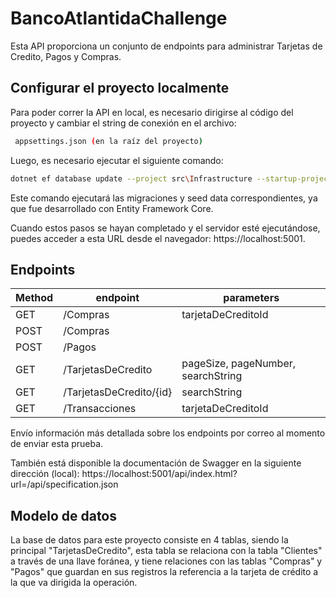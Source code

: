 ﻿# BancoAtlantidaChallenge

Esta API proporciona un conjunto de endpoints para administrar Tarjetas de Credito, Pagos y Compras.

## Configurar el proyecto localmente

Para poder correr la API en local, es necesario dirigirse al código del proyecto y cambiar el string de conexión en el archivo:
```bash
 appsettings.json (en la raíz del proyecto)
```


Luego, es necesario ejecutar el siguiente comando:
```bash
dotnet ef database update --project src\Infrastructure --startup-project src\Web
```

Este comando ejecutará las migraciones y seed data correspondientes, ya que fue desarrollado con Entity Framework Core.

Cuando estos pasos se hayan completado y el servidor esté ejecutándose, puedes acceder a esta URL desde el navegador: https://localhost:5001.

## Endpoints

| Method   | endpoint                | parameters                        |
|----------|-------------------------|-----------------------------------|
| GET      | /Compras                | tarjetaDeCreditoId                |
| POST     | /Compras                |                                   |
| POST     | /Pagos                  |                                   |
| GET      | /TarjetasDeCredito      | pageSize, pageNumber, searchString|
| GET      | /TarjetasDeCredito/{id} | searchString                      |
| GET      | /Transacciones          | tarjetaDeCreditoId                |


Envío información más detallada sobre los endpoints por correo al momento de enviar esta prueba.

También está disponible la documentación de Swagger en la siguiente dirección (local): https://localhost:5001/api/index.html?url=/api/specification.json

## Modelo de datos
La base de datos para este proyecto consiste en 4 tablas, siendo la principal "TarjetasDeCredito", esta tabla se relaciona con la tabla "Clientes" a través de una llave foránea, 
y tiene relaciones con las tablas "Compras" y "Pagos" que guardan en sus registros la referencia a la tarjeta de crédito a la que va dirigida la operación.
